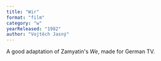 ```yaml
---
title: "Wir"
format: "film"
category: "w"
yearReleased: "1982"
author: "Vojtěch Jasný"
---
```

A good adaptation of Zamyatin's _We_,  made for German TV.
 
